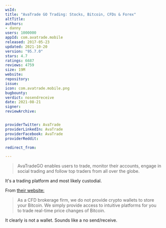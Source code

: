```yaml
---
wsId: 
title: "AvaTrade GO Trading: Stocks, Bitcoin, CFDs & Forex"
altTitle: 
authors:
- danny
users: 1000000
appId: com.avatrade.mobile
released: 2017-05-23
updated: 2021-10-20
version: "95.7.0"
stars: 4.7
ratings: 6687
reviews: 4759
size: 19M
website: 
repository: 
issue: 
icon: com.avatrade.mobile.png
bugbounty: 
verdict: nosendreceive
date: 2021-08-21
signer: 
reviewArchive:


providerTwitter: AvaTrade
providerLinkedIn: AvaTrade
providerFacebook: AvaTrade
providerReddit: 

redirect_from:

---
```



>AvaTradeGO enables users to trade, monitor their accounts, engage in social trading and follow top traders from all over the globe.

It's a trading platform and most likely custodial.

From [their website:](https://www.avatrade.com/forex/cryptocurrencies/bitcoin)

> As a CFD brokerage firm, we do not provide crypto wallets to store your Bitcoin. We simply provide access to intuitive platforms for you to trade real-time price changes of Bitcoin.

It clearly is not a wallet. Sounds like a no send/receive. 
